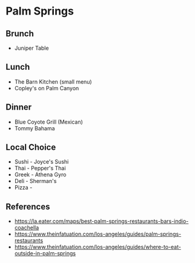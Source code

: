 # Palm Springs

## Brunch

* Juniper Table

## Lunch

* The Barn Kitchen (small menu)
* Copley's on Palm Canyon

## Dinner

* Blue Coyote Grill (Mexican)
* Tommy Bahama

## Local Choice

* Sushi - Joyce's Sushi
* Thai - Pepper's Thai
* Greek - Athena Gyro
* Deli - Sherman's
* Pizza - 

## References

* https://la.eater.com/maps/best-palm-springs-restaurants-bars-indio-coachella
* https://www.theinfatuation.com/los-angeles/guides/palm-springs-restaurants
* https://www.theinfatuation.com/los-angeles/guides/where-to-eat-outside-in-palm-springs
